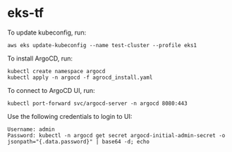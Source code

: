 # eks-tf

To update kubeconfig, run:

```
aws eks update-kubeconfig --name test-cluster --profile eks1
```

To install ArgoCD, run:

```
kubectl create namespace argocd
kubectl apply -n argocd -f agrocd_install.yaml
```

To connect to ArgoCD UI, run:

```
kubectl port-forward svc/argocd-server -n argocd 8080:443
```

Use the following credentials to login to UI:

```
Username: admin
Password: kubectl -n argocd get secret argocd-initial-admin-secret -o jsonpath="{.data.password}" | base64 -d; echo
```
